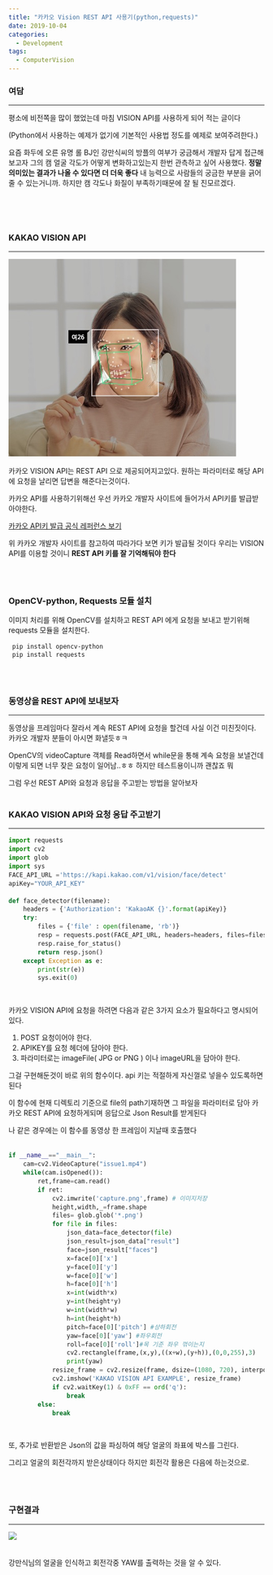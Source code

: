 ```yaml
---
title: "카카오 Vision REST API 사용기(python,requests)"
date: 2019-10-04
categories:
  - Development
tags:
  - ComputerVision
---
```


### 여담
-----
평소에 비전쪽을 많이 했었는데 마침 VISION API를 사용하게 되어 적는 글이다

(Python에서 사용하는 예제가 없기에 기본적인 사용법 정도를 예제로 보여주려한다.)

요즘 화두에 오른 유명 롤 BJ인 강만식씨의 방플의 여부가 궁금해서 개발자 답게 접근해보고자 그의 캠 얼굴 각도가 어떻게 변화하고있는지 한번 관측하고 싶어 사용했다.
**정말 의미있는 결과가 나올 수 있다면 더 더욱 좋다** 내 능력으로 사람들의 궁금한 부분을 긁어줄 수 있는거니까. 하지만 캠 각도나 화질이 부족하기때문에 잘 될 진모르겠다.

<br><br><br>

### KAKAO VISION API
-----

![](../img/face_demo2.jpg)


카카오 VISION API는 REST API 으로 제공되어지고있다.
원하는 파라미터로 해당 API에 요청을 날리면 답변을 해준다는것이다.


카카오 API를 사용하기위해선 우선 카카오 개발자 사이트에 들어가서 API키를 발급받아야한다. 


[카카오 API키 발급 공식 레퍼런스 보기](https://developers.kakao.com/docs/restapi#앱-생성)

위 카카오 개발자 사이트를 참고하여 따라가다 보면 키가 발급될 것이다 
우리는 VISION API를 이용할 것이니 **REST API 키를 잘 기억해둬야 한다**

<br>
<br>

### OpenCV-python, Requests 모듈 설치

이미지 처리를 위해 OpenCV를 설치하고 REST API 에게 요청을 보내고 받기위해 requests 모듈을 설치한다. 

```shell
 pip install opencv-python
 pip install requests
```
<br>
<br>

### 동영상을 REST API에 보내보자
-----
동영상을 프레임마다 잘라서 계속 REST API에 요청을 할건데 사실 이건 미친짓이다. 
카카오 개발자 분들이 아시면 화낼듯ㅎㅋ

OpenCV의 videoCapture 객체를 Read하면서 while문을 통해 계속 요청을 보낼건데 이렇게 되면 너무 잦은 요청이 일어남..ㅎㅎ 하지만 테스트용이니까 괜찮죠 뭐

그럼 우선 REST API와 요청과 응답을 주고받는 방법을 알아보자
<br>
<br>

### KAKAO VISION API와 요청 응답 주고받기
-----

```python
import requests
import cv2
import glob
import sys
FACE_API_URL ='https://kapi.kakao.com/v1/vision/face/detect'
apiKey="YOUR_API_KEY"

def face_detector(filename):
    headers = {'Authorization': 'KakaoAK {}'.format(apiKey)}
    try:
        files = {'file' : open(filename, 'rb')}
        resp = requests.post(FACE_API_URL, headers=headers, files=files)
        resp.raise_for_status()
        return resp.json()
    except Exception as e:
        print(str(e))
        sys.exit(0)
```
<br>

카카오 VISION API에 요청을 하려면 다음과 같은 3가지 요소가 필요하다고 명시되어있다.
1. POST 요청이어야 한다.
2. APIKEY를 요청 헤더에 담아야 한다.
3. 파라미터로는 imageFile( JPG or PNG ) 이나 imageURL을 담아야 한다.

그걸 구현해둔것이 바로 위의 함수이다.
api 키는 적절하게 자신껄로 넣을수 있도록하면 된다

이 함수에 현재 디렉토리 기준으로 file의 path기재하면 그 파일을 파라미터로 담아 
카카오 REST API에 요청하게되며 응답으로 Json Result를 받게된다

나 같은 경우에는 이 함수를 동영상 한 프레임이 지날때 호출했다
<br>
<br>

```python
if __name__=="__main__":
    cam=cv2.VideoCapture("issue1.mp4")
    while(cam.isOpened()):
        ret,frame=cam.read()
        if ret:
            cv2.imwrite('capture.png',frame) # 이미지저장
            height,width,_=frame.shape
            files= glob.glob('*.png')
            for file in files:
                json_data=face_detector(file)
                json_result=json_data["result"]
                face=json_result["faces"]
                x=face[0]['x']
                y=face[0]['y']
                w=face[0]['w']
                h=face[0]['h']
                x=int(width*x)
                y=int(height*y)
                w=int(width*w)
                h=int(height*h)
                pitch=face[0]['pitch'] #상하회전
                yaw=face[0]['yaw'] #좌우회전
                roll=face[0]['roll']#목 기준 좌우 꺾이는지
                cv2.rectangle(frame,(x,y),((x+w),(y+h)),(0,0,255),3)
                print(yaw)
            resize_frame = cv2.resize(frame, dsize=(1080, 720), interpolation=cv2.INTER_AREA)
            cv2.imshow('KAKAO VISION API EXAMPLE', resize_frame)
            if cv2.waitKey(1) & 0xFF == ord('q'):
                break
        else:
            break
```

<br>


또, 추가로 반환받은 Json의 값을 파싱하여 해당 얼굴의 좌표에 박스를 그린다.

그리고 얼굴의 회전각까지 받은상태이다 하지만 회전각 활용은 다음에 하는것으로.


<br><br>

### 구현결과
-----
![](../../img/man.png)  

<br> 강만식님의 얼굴을 인식하고 회전각중 YAW를 출력하는 것을 알 수 있다.

<br>
